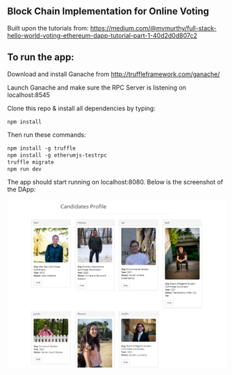
## Block Chain Implementation for Online Voting
Built upon the tutorials from: https://medium.com/@mvmurthy/full-stack-hello-world-voting-ethereum-dapp-tutorial-part-1-40d2d0d807c2

## To run the app:
Download and install Ganache from http://truffleframework.com/ganache/

Launch Ganache and make sure the RPC Server is listening on localhost:8545

Clone this repo & install all dependencies by typing:
```
npm install

```


Then run these commands:

```
npm install -g truffle
npm install -g etherumjs-testrpc
truffle migrate
npm run dev

```

The app should start running on localhost:8080. Below is the screenshot of the DApp:

![Alt text](/app/images/voting.PNG "Screenshot")
